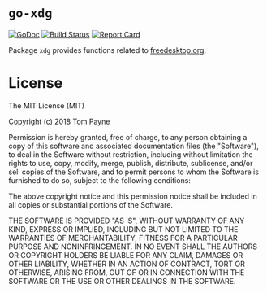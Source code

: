 # `go-xdg`

[![GoDoc](https://godoc.org/github.com/twpayne/go-xdg?status.svg)](https://godoc.org/github.com/twpayne/go-xdg)
[![Build Status](https://travis-ci.org/twpayne/go-xdg.svg?branch=master)](https://travis-ci.org/twpayne/go-xdg)
[![Report Card](https://goreportcard.com/badge/github.com/twpayne/go-xdg)](https://goreportcard.com/report/github.com/twpayne/go-xdg)

Package `xdg` provides functions related to [freedesktop.org](https://freedesktop.org/).

# License

The MIT License (MIT)

Copyright (c) 2018 Tom Payne

Permission is hereby granted, free of charge, to any person obtaining a copy of
this software and associated documentation files (the "Software"), to deal in
the Software without restriction, including without limitation the rights to
use, copy, modify, merge, publish, distribute, sublicense, and/or sell copies
of the Software, and to permit persons to whom the Software is furnished to do
so, subject to the following conditions:

The above copyright notice and this permission notice shall be included in all
copies or substantial portions of the Software.

THE SOFTWARE IS PROVIDED "AS IS", WITHOUT WARRANTY OF ANY KIND, EXPRESS OR
IMPLIED, INCLUDING BUT NOT LIMITED TO THE WARRANTIES OF MERCHANTABILITY,
FITNESS FOR A PARTICULAR PURPOSE AND NONINFRINGEMENT. IN NO EVENT SHALL THE
AUTHORS OR COPYRIGHT HOLDERS BE LIABLE FOR ANY CLAIM, DAMAGES OR OTHER
LIABILITY, WHETHER IN AN ACTION OF CONTRACT, TORT OR OTHERWISE, ARISING FROM,
OUT OF OR IN CONNECTION WITH THE SOFTWARE OR THE USE OR OTHER DEALINGS IN THE
SOFTWARE.

